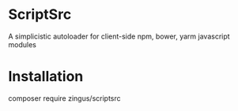 # ScriptSrc

A simplicistic autoloader for client-side npm, bower, yarm javascript modules

# Installation

composer require zingus/scriptsrc
